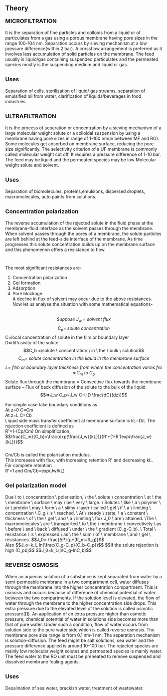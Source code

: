 ## Theory
 <p style="text-align:left; font-size:18px; font-weight:bold;">MICROFILTRATION</p>
<p style="padding-bottom: 10px;">   It is the separation of fine particles and colloids from a liquid or of particulates from a gas using a porous membrane having pore sizes in the range 100-104 nm. Separation occurs by sieving mechanism at a low pressure difference(within 2 bar). A crossflow arrangement is preferred as it involves less accumulation of solid particles on the membrane. The feed usually is liquid/gas containing suspended particulates and the permeated species mostly is the suspending medium and liquid or gas.
</p>
 <p style="text-align:left; font-size:18px; font-weight:bold;">Uses</p>
 <p style="padding-bottom: 10px;">Separation of cells, sterilization of liquid/ gas streams, separation of emulsified oil from water, clarification of liquids/beverages in food industries.</p>   
  <p style="text-align:left; font-size:18px; font-weight:bold;">ULTRAFILTRATION  </p>
  <p style="padding-bottom: 10px;">                  It is the process of separation or concentration by a sieving mechanism of a large molecular weight solute or a colloidal suspension by using a membrane having pore sizes in range of 1-100 nm(in between MF and RO). Some molecules get adsorbed on membrane surface, reducing the pore size significantly. The selectivity criterion of a UF membrane is commonly called molecular weight cut off. It requires a pressure difference of 1-10 bar. The feed may be liquid and the permeated species may be low Molecular weight solute and solvent.</p>
 <p style="text-align:left; font-size:18px; font-weight:bold;">Uses</p>                   
 <p style="padding-bottom: 10px;">Separation of biomolecules, proteins,emulsions, dispersed droplets, macromolecules, auto paints from solutions.</p>                   
  <p style="text-align:left; font-size:18px; font-weight:bold;">Concentration polarization</p>                  
   <p style="padding-bottom: 10px;">The reverse accumulation of the rejected solute in the fluid phase at the membrane-fluid interface as the solvent passes through the membrane. When solvent passes through the pores of a membrane, the solute particles are left behind at the feed-side interface of the membrane. As time progresses this solute concentration builds up on the membrane surface and this phenomenon offers a resistance to flow.<br><br>

The most significant resistances are-<br>
1. Concentration polarization <br>
2. Gel formation<br>
3. Adsorption<br>
4. Pore blockage<br>
A decline in flux of solvent may occur due to the above resistances. Now let us analyse the situation with some mathematical equations-<br><br>

$$Suppose \ J_w \ = \ solvent \ flux$$
$$C_p =\ solute \ concentration$$
C=local concentration of solute in the film or boundary layer<br>
D=diffusivity of the solute<br>
$$C_b =\solute \ concentration \ in \ the \ bulk \ solution$$
$$C_m = \ solute \ concentration \ in \ the \ liquid \ in \ the \ membrane \ surface$$
$$L=\ film \ or \ boundary \ layer \ thickness \ from \ where \ the \ concentration \ varies \ from C_m \ to \ C_b$$
Solute flux through the membrane = Convective flux towards the membrane surface – Flux of back diffusion of the solute to the bulk of the liquid<br>
$$=>J_w C_p=J_w C-(-D \frac{dC}{dz})$$             
<p style="padding-bottom: 10px;">  For simple case take boundary conditions as<br>
At z=0 C=Cm<br>
At z=L C=Cb<br>
Liquid side mass transfer coefficient at membrane surface is kL=D/L The rejection coefficient is defined as<br>
R'=1-(Cp/Cm) On simplification,  <br>
$$\frac{C_m}{C_b}=\frac{exp(\frac{J_w}{kL})}{R'+(1-R')exp(\frac{J_w}{kL})}$$                  
  <p style="padding-bottom: 10px;">Cm/Cb is called the polarisation modulus.<br>
This increases with flux, with increasing retention R' and decreasing kL.<br>
For complete retention <br>
R'=1 and Cm/Cb=exp(Jw/kL) </p>                
 <p style="text-align:left; font-size:18px; font-weight:bold;"> Gel polarization model</p>                 
<p style="padding-bottom: 10px;">Due \ to \ concentration \ polarisation, \ the \ solute \ concentration \ at \ the \ membrane \ surface \ may \ be \ very \ large. \ Solutes \ like \ a \ polymer \ or \ protein \ may \ form \ a \ slimy \ layer \ called \ gel \ if \ a \ limiting \ concentration \ C_g \ is \ reached. \ At \ steady \ state, \ a \ constant \ thickness \ of \ the \ gel \ and \ a \ limiting \ flux J_0 \ are \ attained. \The \ macromolecules \ are \ transported \ to \ the \ membrane \ convectively \ as \ before \ and \ back \ diffused \ under \ the \ gradient (C_g-C_b). \ Total \ resistance \ is \ expressed \ as \ the \ sum \ of \ membrane \ and \ gel \ resistances.
$$J_0= \frac{∆P}{µ*(R_m+R_g)}$$
<br>Also
$$J_o=k_L ln(\frac{C_g-C_p}{C_b-C_p})$$
$$If the solute rejection is high (C_pb)$$
$$J_0=k_L(lnC_g-lnC_b)$$   
 <p style="text-align:left; font-size:18px; font-weight:bold;">REVERSE OSMOSIS</p>                 
 <p style="padding-bottom: 10px;"> When an aqueous solution of a substance is kept separated from water by a semi-permeable membrane in a two compartment cell, water diffuses through the membrane into the higher concentration compartment. This is osmosis and occurs because of difference of chemical potential of water between the two compartments. If the solution level is elevated, the flow of water through the membrane to the higher concentration side drops. This extra pressure due to the elevated level of the solution is called osmotic pressure(∏). An application of an extra pressure higher than osmotic pressure, chemical potential of water in solutions side becomes more than that of pure water. Under such a condition, flow of water occurs from solution side to the pure water side which is called reverse osmosis.
The membrane pore size range is from 0.1 nm-1 nm. The separation mechanism is solution-diffusion. The feed might be salt solutions, sea water and the pressure difference applied is around 10-100 bar. The rejected species are mainly low molecular weight solutes and permeated species is mainly water.
The feed water to the RO unit must be preheated to remove suspended and dissolved membrane fouling agents.</p>                
 <p style="text-align:left; font-size:18px; font-weight:bold;">Uses</p>                 
 <p style="padding-bottom: 10px;">Desalination of sea water, brackish water, treatment of wastewater.</p>                 


 <script id="MathJax-script" async src="https://cdn.jsdelivr.net/npm/mathjax@3.2.2/es5/tex-mml-chtml.js"></script>    
 
